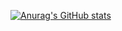 [![Anurag's GitHub stats](https://github-readme-stats.vercel.app/api?username=takahiro-bellcurve)](https://github.com/anuraghazra/github-readme-stats)
